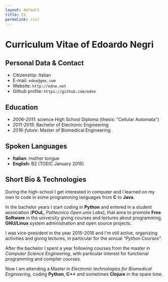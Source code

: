 ```yaml
---
layout: default
title: CV
permalink: /cv/
---
```


# Curriculum Vitae of Edoardo Negri


## Personal Data & Contact

* Citizenship: Italian
* E-mail: `edne@gmx.com`
* Website: `http://edne.net`
* Github profile: `https://github.com/edne`


## Education
* _2006-2011_: science High School Diploma (thesis: "Cellular Automata")
* _2011-2015_: Bachelor of Electronic Engineering
* _2016-future_: Master of Biomedical Engineering


## Spoken Languages
* **Italian**: mother tongue
* **English**: B2 (TOEIC January 2015)


## Short Bio & Technologies
During the high-school I get interested in computer and I learned on my own to
code in some programming languages from **C** to **Java**.

In the bachelor years I start coding in **Python** and entered in a student
association (**POuL**, _Politecnico Open unix Labs_), that aims to promote **Free
Software** in the university giving courses and lectures about programming,
**GNU/Linux** system administration and open source projects.

I was vice-president in the year 2015-2016 and I'm still active, organizing
activities and giving lectures, in particular for the annual _"Python
Courses"_.

After the bachelor I spent a year following courses from the master in _Computer
Science Engineering_, with particular interest for functional programming and
compiler courses.

Now I am attending a Master in _Electronic technologies for Biomedical
Engineering_, coding **Python**, **C++** and sometimes **Clojure** in the spare
time.
